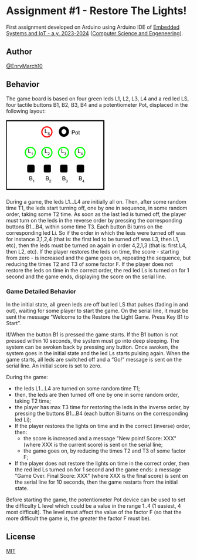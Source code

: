 # Assignment \#1 - Restore The Lights!

First assignment developed on Arduino using Arduino IDE of [Embedded Systems and IoT - a.y. 2023-2024](https://www.unibo.it/en/teaching/course-unit-catalogue/course-unit/2023/400396) ([Computer Science and Engeneering](https://corsi.unibo.it/1cycle/ComputerScienceEngineering)).

## Author

[@EnryMarch10](https://github.com/EnryMarch10)

## Behavior

The game board is based on four green leds L1, L2, L3, L4 and a red led LS, four tactile buttons B1, B2, B3, B4 and a potentiometer Pot, displaced in the following layout:

![example of circuit layout](img/assignment-1%20result.png)

During a game, the leds L1…L4 are initially all on. Then, after some random time T1, the leds start turning off, one by one in sequence, in some random order, taking some  T2 time. As soon as the last led is turned off, the player must turn on the leds in the reverse order by pressing the corresponding buttons B1…B4, within some time T3. Each button Bi turns on the corresponding led Li. So if the order in which the leds were turned off was for instance 3,1,2,4 (that is: the first led to be turned off was L3, then L1, etc), then the leds must be turned on again in order 4,2,1,3 (that is: first L4, then L2, etc). If the player restores the leds on time, the score - starting from zero - is increased and the game goes on, repeating the sequence, but reducing the times T2 and T3 of some factor F. If the player does not restore the leds on time in the correct order, the red led Ls is turned on for 1 second and the game ends, displaying the score on the serial line. 

### Game Detailed Behavior

In the initial state, all green leds are off but led LS that pulses (fading in and out), waiting for some player to start the game. On the serial line, it must be sent the message “Welcome to the Restore the Light Game. Press Key B1 to Start”. 

If/When the button B1 is pressed the game starts. If the B1 button is not pressed within 10 seconds, the system must go into deep sleeping. The system can be awoken back by pressing any button. Once awoken, the system goes in the initial state and the led Ls starts pulsing again. When the game starts, all leds are switched off and a “Go!” message is sent on the serial line. An initial score is set to zero.

During the game:
- the leds L1…L4 are turned on some random time T1;
- then, the leds are then turned off one by one in some random order, taking T2 time;
- the player has max T3 time for restoring the leds in the inverse order, by pressing the buttons B1…B4 (each button Bi turns on the corresponding led Li);
- If the player restores the lights on time and in the correct (inverse) order, then:
  -	the score is increased and a message "New point! Score: XXX" (where XXX is the current score) is sent on the serial line;
  -	the game goes on, by reducing the times T2 and T3 of some factor F;
- If the player does not restore the lights on time in the correct order, then the red led Ls turned on for 1 second and the game ends: a message "Game Over. Final Score: XXX" (where XXX is the final score) is sent on the serial line for 10 seconds, then the game restarts from the initial state.

Before starting the game, the potentiometer Pot device can be used to set the difficulty L level  which could be a value in the range 1..4 (1 easiest, 4 most difficult). The level must affect the value of the factor F (so that the more difficult the game is, the greater the factor F must be). 

## License

[MIT](https://choosealicense.com/licenses/mit/)
